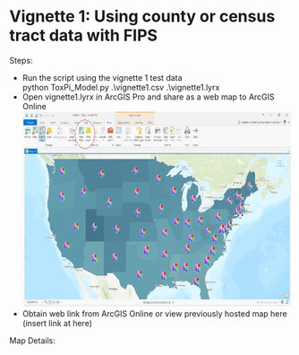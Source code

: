 # Vignette 1: Using county or census tract data with FIPS

Steps:
* Run the script using the vignette 1 test data  
    python ToxPi_Model.py .\vignette1.csv .\vignette1.lyrx  
* Open vignette1.lyrx in ArcGIS Pro and share as a web map to ArcGIS Online
<img src="https://github.com/Jonathon-Fleming/ToxPi-GIS/blob/main/Sharing.PNG" data-canonical-  
src="https://github.com/Jonathon-Fleming/ToxPi-GIS/blob/main/Sharing.PNG" width = 650 height = 350 />
* Obtain web link from ArcGIS Online or view previously hosted map here (insert link at here)  

Map Details:
